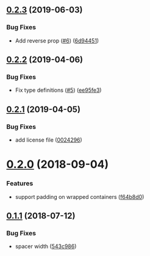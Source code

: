 ## [0.2.3](https://github.com/4Catalyzer/layout/compare/v0.2.2...v0.2.3) (2019-06-03)


### Bug Fixes

* Add reverse prop ([#6](https://github.com/4Catalyzer/layout/issues/6)) ([6d94451](https://github.com/4Catalyzer/layout/commit/6d94451))

## [0.2.2](https://github.com/4Catalyzer/layout/compare/v0.2.1...v0.2.2) (2019-04-06)


### Bug Fixes

* Fix type definitions ([#5](https://github.com/4Catalyzer/layout/issues/5)) ([ee95fe3](https://github.com/4Catalyzer/layout/commit/ee95fe3))

## [0.2.1](https://github.com/4Catalyzer/layout/compare/v0.2.0...v0.2.1) (2019-04-05)


### Bug Fixes

* add license file ([0024296](https://github.com/4Catalyzer/layout/commit/0024296))

# [0.2.0](https://github.com/4Catalyzer/layout/compare/v0.1.1...v0.2.0) (2018-09-04)


### Features

* support padding on wrapped containers ([f64b8d0](https://github.com/4Catalyzer/layout/commit/f64b8d0))

## [0.1.1](https://github.com/4Catalyzer/layout/compare/v0.1.0...v0.1.1) (2018-07-12)


### Bug Fixes

* spacer width ([543c986](https://github.com/4Catalyzer/layout/commit/543c986))
